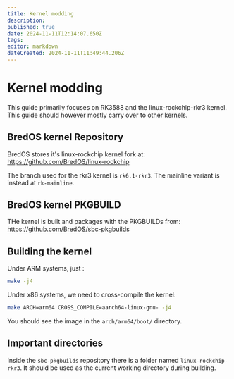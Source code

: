 ```yaml
---
title: Kernel modding
description: 
published: true
date: 2024-11-11T12:14:07.650Z
tags: 
editor: markdown
dateCreated: 2024-11-11T11:49:44.206Z
---
```


# Kernel modding
This guide primarily focuses on RK3588 and the linux-rockchip-rkr3 kernel.
This guide should however mostly carry over to other kernels.

## BredOS kernel Repository
BredOS stores it's linux-rockchip kernel fork at:
https://github.com/BredOS/linux-rockchip

The branch used for the rkr3 kernel is `rk6.1-rkr3`.
The mainline variant is instead at `rk-mainline`.

## BredOS kernel PKGBUILD
THe kernel is built and packages with the PKGBUILDs from:
https://github.com/BredOS/sbc-pkgbuilds

## Building the kernel
Under ARM systems, just : 
```bash
make -j4
```

Under x86 systems, we need to cross-compile the kernel:
```bash
make ARCH=arm64 CROSS_COMPILE=aarch64-linux-gnu- -j4
```

You should see the image in the `arch/arm64/boot/` directory.

## Important directories
Inside the `sbc-pkgbuilds` repository there is a folder named `linux-rockchip-rkr3`.
It should be used as the current working directory during building.
